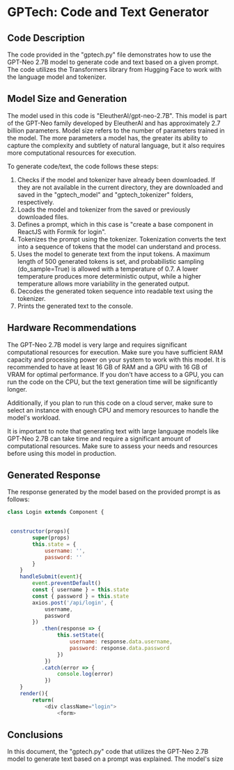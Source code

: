 # GPTech: Code and Text Generator

## Code Description

The code provided in the "gptech.py" file demonstrates how to use the GPT-Neo 2.7B model to generate code and text based on a given prompt. The code utilizes the Transformers library from Hugging Face to work with the language model and tokenizer.

## Model Size and Generation

The model used in this code is "EleutherAI/gpt-neo-2.7B". This model is part of the GPT-Neo family developed by EleutherAI and has approximately 2.7 billion parameters. Model size refers to the number of parameters trained in the model. The more parameters a model has, the greater its ability to capture the complexity and subtlety of natural language, but it also requires more computational resources for execution.

To generate code/text, the code follows these steps:

1. Checks if the model and tokenizer have already been downloaded. If they are not available in the current directory, they are downloaded and saved in the "gptech_model" and "gptech_tokenizer" folders, respectively.
2. Loads the model and tokenizer from the saved or previously downloaded files.
3. Defines a prompt, which in this case is "create a base component in ReactJS with Formik for login".
4. Tokenizes the prompt using the tokenizer. Tokenization converts the text into a sequence of tokens that the model can understand and process.
5. Uses the model to generate text from the input tokens. A maximum length of 500 generated tokens is set, and probabilistic sampling (do_sample=True) is allowed with a temperature of 0.7. A lower temperature produces more deterministic output, while a higher temperature allows more variability in the generated output.
6. Decodes the generated token sequence into readable text using the tokenizer.
7. Prints the generated text to the console.

## Hardware Recommendations

The GPT-Neo 2.7B model is very large and requires significant computational resources for execution. Make sure you have sufficient RAM capacity and processing power on your system to work with this model. It is recommended to have at least 16 GB of RAM and a GPU with 16 GB of VRAM for optimal performance. If you don't have access to a GPU, you can run the code on the CPU, but the text generation time will be significantly longer.

Additionally, if you plan to run this code on a cloud server, make sure to select an instance with enough CPU and memory resources to handle the model's workload.

It is important to note that generating text with large language models like GPT-Neo 2.7B can take time and require a significant amount of computational resources. Make sure to assess your needs and resources before using this model in production.

## Generated Response

The response generated by the model based on the provided prompt is as follows:

```javascript
class Login extends Component {
   

 constructor(props){
        super(props)
        this.state = {
            username: '',
            password: ''
        }
    }
    handleSubmit(event){
        event.preventDefault()
        const { username } = this.state
        const { password } = this.state
        axios.post('/api/login', {
            username,
            password
        })
           .then(response => {
                this.setState({
                    username: response.data.username,
                    password: response.data.password
                })
            })
           .catch(error => {
                console.log(error)
            })
    }
    render(){
        return(
            <div className="login">
                <form>
```

## Conclusions

In this document, the "gptech.py" code that utilizes the GPT-Neo 2.7B model to generate text based on a prompt was explained. The model's size